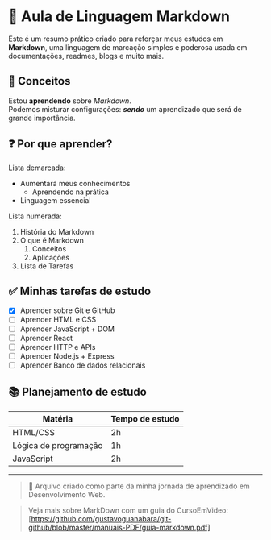 # 🚀 Aula de Linguagem Markdown

Este é um resumo prático criado para reforçar meus estudos em **Markdown**, uma linguagem de marcação simples e poderosa usada em documentações, readmes, blogs e muito mais.

## 🧠 Conceitos

Estou **aprendendo** sobre *Markdown*.  
Podemos misturar configurações: __*sendo*__ um aprendizado que será de grande importância.

## ❓ Por que aprender?

Lista demarcada:
- Aumentará meus conhecimentos
   - Aprendendo na prática
- Linguagem essencial

Lista numerada:
1. História do Markdown
2. O que é Markdown
   1. Conceitos
   2. Aplicações
3. Lista de Tarefas

## ✅ Minhas tarefas de estudo

- [x] Aprender sobre Git e GitHub  
- [ ] Aprender HTML e CSS  
- [ ] Aprender JavaScript + DOM  
- [ ] Aprender React  
- [ ] Aprender HTTP e APIs  
- [ ] Aprender Node.js + Express  
- [ ] Aprender Banco de dados relacionais  

## 📚 Planejamento de estudo

Matéria | Tempo de estudo
---|---
HTML/CSS | 2h
Lógica de programação | 1h
JavaScript | 2h

---

> 📌 Arquivo criado como parte da minha jornada de aprendizado em Desenvolvimento Web.

> Veja mais sobre MarkDown com um guia do CursoEmVideo: [https://github.com/gustavoguanabara/git-github/blob/master/manuais-PDF/guia-markdown.pdf]  



